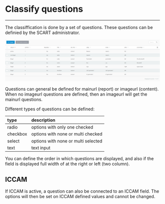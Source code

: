 # Classify questions

---

The classiffication is done by a set of questions. These questions can be definied by 
the SCART administrator. 

![img_1.png](../images/img_1.png)

Questions can general be defined for mainurl (report) or imageurl (content). When no imageurl 
questions are defined, then an imageurl will get the mainurl questions.

Different types of questions can be defined:

| type | description                         |
|:---|:------------------------------------|
| radio | options with only one checked       |
| checkbox | options with none or multi checked  |             
| select | options with none or multi selected |
| text | text input                          |

You can define the order in which questions are displayed, and also if the field is 
displayed full width of at the right or left (two column).

## ICCAM

If ICCAM is active, a question can also be connected to an ICCAM field. The options will
then be set on ICCAM defined values and cannot be changed.



